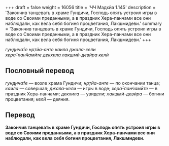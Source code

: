 +++
draft = false
weight = 16056
title = 'ЧЧ Мадхйа 1.145'
description = 'Закончив танцевать в храме Гундичи, Господь опять устроил игры в воде со Своими преданными, а в праздник Хера-панчами все они наблюдали, как вела себя богиня процветания, Лакшмидеви.'
summary = 'Закончив танцевать в храме Гундичи, Господь опять устроил игры в воде со Своими преданными, а в праздник Хера-панчами все они наблюдали, как вела себя богиня процветания, Лакшмидеви.'
+++

_гун̣д̣ича̄те нр̣тйа-анте каила джала-кели  
хера̄-пан̃чамӣте декхила лакшмӣ-девӣра келӣ_

## Пословный перевод

_гун̣д̣ича̄те_ — возле храма Гундичи; _нр̣тйа_\-_анте_ — по окончании танца; _каила_ — совершал; _джала_\-_кели_ — игры в воде; _хера̄_\-_пан̃чамӣте_ — в праздник Хера-панчами; _декхила_ — увидели; _лакшмӣ_\-_девӣра_ — богини процветания; _келӣ_ — деяния.

## Перевод

**Закончив танцевать в храме Гундичи, Господь опять устроил игры в воде со Своими преданными, а в праздник Хера-панчами все они наблюдали, как вела себя богиня процветания, Лакшмидеви.**
